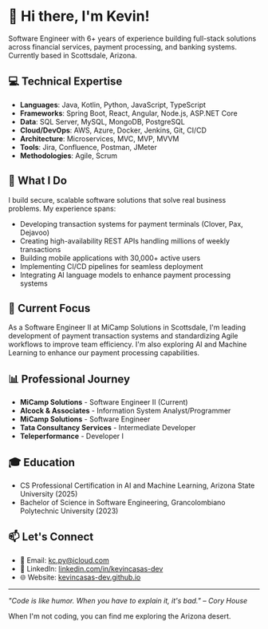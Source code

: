

<!--
## Hi there 👋
**kevincasas-dev/kevincasas-dev** is a ✨ _special_ ✨ repository because its `README.md` (this file) appears on your GitHub profile.

Here are some ideas to get you started:

- 🔭 I’m currently working on ...
- 🌱 I’m currently learning ...
- 👯 I’m looking to collaborate on ...
- 🤔 I’m looking for help with ...
- 💬 Ask me about ...
- 📫 How to reach me: ...
- 😄 Pronouns: ...
- ⚡ Fun fact: ...
-->

# 👋 Hi there, I'm Kevin!

Software Engineer with 6+ years of experience building full-stack solutions across financial services, payment processing, and banking systems. Currently based in Scottsdale, Arizona.

## 💻 Technical Expertise

- **Languages**: Java, Kotlin, Python, JavaScript, TypeScript
- **Frameworks**: Spring Boot, React, Angular, Node.js, ASP.NET Core  
- **Data**: SQL Server, MySQL, MongoDB, PostgreSQL
- **Cloud/DevOps**: AWS, Azure, Docker, Jenkins, Git, CI/CD
- **Architecture**: Microservices, MVC, MVP, MVVM
- **Tools**: Jira, Confluence, Postman, JMeter
- **Methodologies**: Agile, Scrum

## 🚀 What I Do

I build secure, scalable software solutions that solve real business problems. My experience spans:

- Developing transaction systems for payment terminals (Clover, Pax, Dejavoo)
- Creating high-availability REST APIs handling millions of weekly transactions
- Building mobile applications with 30,000+ active users
- Implementing CI/CD pipelines for seamless deployment
- Integrating AI language models to enhance payment processing systems

## 🌵 Current Focus

As a Software Engineer II at MiCamp Solutions in Scottsdale, I'm leading development of payment transaction systems and standardizing Agile workflows to improve team efficiency. I'm also exploring AI and Machine Learning to enhance our payment processing capabilities.

## 📊 Professional Journey

- **MiCamp Solutions** - Software Engineer II (Current)
- **Alcock & Associates** - Information System Analyst/Programmer
- **MiCamp Solutions** - Software Engineer
- **Tata Consultancy Services** - Intermediate Developer
- **Teleperformance** - Developer I

## 🎓 Education

- CS Professional Certification in AI and Machine Learning, Arizona State University (2025)
- Bachelor of Science in Software Engineering, Grancolombiano Polytechnic University (2023)

## 📫 Let's Connect

- 📧 Email: [kc.py@icloud.com](mailto:kc.py@icloud.com)
- 💼 LinkedIn: [linkedin.com/in/kevincasas-dev](https://www.linkedin.com/in/kevincasas-dev/)
- 🌐 Website: [kevincasas-dev.github.io](https://kevincasas-dev.github.io)

---

*"Code is like humor. When you have to explain it, it's bad." – Cory House*

When I'm not coding, you can find me exploring the Arizona desert.
